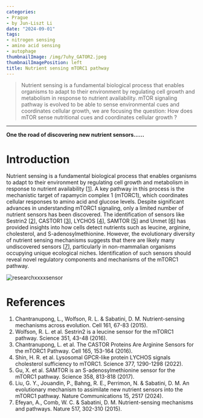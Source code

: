 ```yaml
---
categories:
- Prague
- by Jun-Liszt Li
date: "2024-09-01"
tags:
- nitrogen sensing
- amino acid sensing
- autophage
thumbnailImage: /img/7uhy_GATOR2.jpeg
thumbnailImagePosition: left
title: Nutrient sensing mTORC1 pathway
---
```


> Nutrient sensing is a fundamental biological process that enables organisms to adapt to their environment by regulating cell growth and metabolism in response to nutrient availability. mTOR signaling pathway is evolved to be able to sense environmental cues and coordinates cellular growth, we are focusing the question: How does mTOR sense nutritional cues and coordinates cellular growth ?

<!--more-->

---

**One the road of discovering new nutrient sensors......**



# Introduction
Nutrient sensing is a fundamental biological process that enables organisms to adapt to their environment by regulating cell growth and metabolism in response to nutrient availability [[1](https://doi.org:10.1016/j.cell.2015.02.041)]. A key pathway in this process is the mechanistic target of rapamycin complex 1 (mTORC1), which coordinates cellular responses to amino acid and glucose levels. Despite significant advances in understanding mTORC1 signaling, only a limited number of nutrient sensors has been discovered. The identification of sensors like Sestrin2 [[2](https://doi.org:10.1126/science.aab2674)], CASTOR1 [[3](https://doi.org:10.1016/j.cell.2016.02.035)], LYCHOS [[4](https://doi.org:10.1126/science.abg6621)], SAMTOR [[5](https://doi.org:10.1126/science.aao3265)] and Unmet [[6](https://doi.org:10.1038/s41467-024-46680-3)] has provided insights into how cells detect nutrients such as leucine, arginine, cholesterol, and S-adenosylmethionine. However, the evolutionary diversity of nutrient sensing mechanisms suggests that there are likely many undiscovered sensors [[7](https://doi.org:10.1038/nature14190)], particularly in non-mammalian organisms occupying unique ecological niches. Identification of such sensors should reveal novel regulatory components and mechanisms of the mTORC1 pathway. 

![researchxxxxsensor](/img/amino_acid_sensors.png)








# References
1. Chantranupong, L., Wolfson, R. L. & Sabatini, D. M. Nutrient-sensing mechanisms across evolution. Cell 161, 67-83 (2015). 
2. Wolfson, R. L. et al. Sestrin2 is a leucine sensor for the mTORC1 pathway. Science 351, 43-48 (2016). 
3. Chantranupong, L. et al. The CASTOR Proteins Are Arginine Sensors for the mTORC1 Pathway. Cell 165, 153-164 (2016). 
4. Shin, H. R. et al. Lysosomal GPCR-like protein LYCHOS signals cholesterol sufficiency to mTORC1. Science 377, 1290-1298 (2022).
5. Gu, X. et al. SAMTOR is an S-adenosylmethionine sensor for the mTORC1 pathway. Science 358, 813-818 (2017). 
6. Liu, G. Y., Jouandin, P., Bahng, R. E., Perrimon, N. & Sabatini, D. M. An evolutionary mechanism to assimilate new nutrient sensors into the mTORC1 pathway. Nature Communications 15, 2517 (2024). 
7. Efeyan, A., Comb, W. C. & Sabatini, D. M. Nutrient-sensing mechanisms and pathways. Nature 517, 302-310 (2015). 

